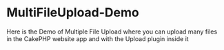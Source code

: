 # MultiFileUpload-Demo
Here is the Demo of Multiple File Upload where you can upload many files in the CakePHP website app and with the Upload plugin inside it
